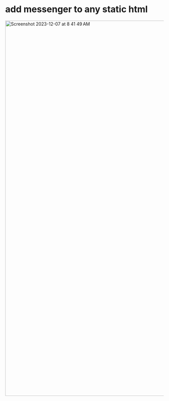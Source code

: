 # add messenger to any static html
<img width="1189" alt="Screenshot 2023-12-07 at 8 41 49 AM" src="https://github.com/sudo-self/messenger/assets/119916323/ed61b454-29ce-48d1-9ff5-966bb1f8553b">
